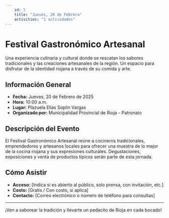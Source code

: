 ```yaml
---
    id: 5
    title: "Jueves, 20 de Febrero"
    activities: "1 actividades"
---
```


# Festival Gastronómico Artesanal

Una experiencia culinaria y cultural donde se rescatan los sabores tradicionales y las creaciones artesanales de la región. Un espacio para disfrutar de la identidad riojana a través de su comida y arte.

## Información General

- **Fecha:** Jueves, 20 de Febrero de 2025  
- **Hora:** 10:00 a.m.  
- **Lugar:** Plazuela Elías Soplin Vargas  
- **Organizado por:** Municipalidad Provincial de Rioja – Patronato  

## Descripción del Evento

El Festival Gastronómico Artesanal reúne a cocineros tradicionales, emprendedores y artesanos locales para ofrecer una muestra de lo mejor de la cocina riojana y sus expresiones culturales. Degustaciones, exposiciones y venta de productos típicos serán parte de esta jornada.

## Cómo Asistir

- **Acceso:** [Indica si es abierto al público, solo prensa, con invitación, etc.]  
- **Costo:** [Gratis / Con costo, si aplica]  
- **Contacto:** [Correo electrónico o número de teléfono para consultas]  

---

¡Ven a saborear la tradición y llevarte un pedacito de Rioja en cada bocado!
